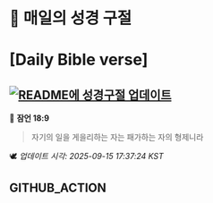 # 🙏 매일의 성경 구절
# [Daily Bible verse]
## [![README에 성경구절 업데이트](https://github.com/DONGSUKA/first_test/actions/workflows/update-readme-bible.yml/badge.svg)](https://github.com/DONGSUKA/first_test/actions/workflows/update-readme-bible.yml)
<!-- START_BIBLE_VERSE -->
📖 **잠언 18:9**
> 자기의 일을 게을리하는 자는 패가하는 자의 형제니라

🕊️ _업데이트 시각: 2025-09-15 17:37:24 KST_
  <!-- END_BIBLE_VERSE -->
## GITHUB_ACTION
